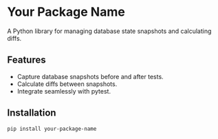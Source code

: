 # Your Package Name

A Python library for managing database state snapshots and calculating diffs.

## Features
- Capture database snapshots before and after tests.
- Calculate diffs between snapshots.
- Integrate seamlessly with pytest.

## Installation
```bash
pip install your-package-name
